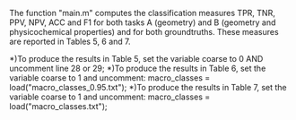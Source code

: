 
The function "main.m" computes the classification measures TPR, TNR, PPV, NPV, ACC and F1 for both tasks A (geometry) and B (geometry and physicochemical properties) and for both groundtruths. These measures are reported in Tables 5, 6 and 7.

*)To produce the results in Table 5, set the variable coarse to 0 AND uncomment
line 28 or 29;
*)To produce the results in Table 6, set the variable coarse to 1 and uncomment:
macro_classes = load("macro_classes_0.95.txt");
*)To produce the results in Table 7, set the variable coarse to 1 and uncomment:
macro_classes = load("macro_classes.txt");
